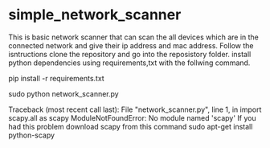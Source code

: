 # simple_network_scanner
This is basic network scanner that can scan the all devices which are in the connected network and give their ip address and mac address.
Follow the isntructions
clone the repository and go into the reposistory folder.
install python dependencies using requirements,txt with the follwing command.


pip install -r requirements.txt

sudo python network_scanner.py



Traceback (most recent call last):
  File "network_scanner.py", line 1, in <module>
    import scapy.all as scapy
ModuleNotFoundError: No module named 'scapy'
 If you had this problem download scapy from this command
  sudo apt-get install python-scapy

